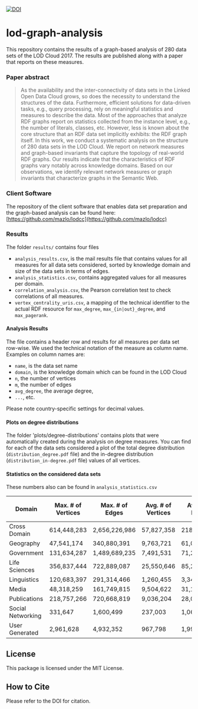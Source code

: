 [![DOI](https://zenodo.org/badge/128430935.svg)](https://zenodo.org/badge/latestdoi/128430935)

# lod-graph-analysis
This repository contains the results of a graph-based analysis of 280 data sets of the LOD Cloud 2017. The results are published along with a paper that reports on these measures.

### Paper abstract

> As the availability and the inter-connectivity of data sets in the Linked Open Data Cloud grows, so does the necessity to understand the structures of the data. Furthermore, efficient solutions for data-driven tasks, e.g., query processing, rely on meaningful statistics and measures to describe the data. Most of the approaches that analyze  RDF graphs report on statistics collected from the instance level, e.g., the number of literals, classes, etc. However, less is known about the core structure that an RDF data set implicitly exhibits: the RDF graph itself. In this work, we conduct a systematic analysis on the structure of 280 data sets in the LOD Cloud. We report on network measures and graph-based invariants that capture the topology of real-world RDF graphs. Our results indicate that the characteristics of RDF graphs vary notably across knowledge domains. Based on our observations, we identify relevant network measures or graph invariants that characterize graphs in the Semantic Web. 

### Client Software

The repository of the client software that enables data set preparation and the graph-based analysis can be found here: [https://github.com/mazlo/lodcc](https://github.com/mazlo/lodcc)

### Results

The folder `results/` contains four files

- `analysis_results.csv`, is the mail results file that contains values for all measures for all data sets considered, sorted by knowledge domain and size of the data sets in terms of edges.
- `analysis_statistics.csv`, contains aggregated values for all measures per domain.
- `correlation_analysis.csv`, the Pearson correlation test to check correlations of all measures.
- `vertex_centrality_uris.csv`, a mapping of the technical identifier to the actual RDF resource for `max_degree`, `max_{in|out}_degree`, and `max_pagerank`.

#### Analysis Results

The file contains a header row and results for all measures per data set row-wise. We used the technical notation of the measure as column name. Examples on column names are:

- `name`, is the data set name
- `domain`, is the knowledge domain which can be found in the LOD Cloud
- `n`, the number of vertices
- `m`, the number of edges
- `avg_degree`, the average degree, 
- `...`, etc.

Please note country-specific settings for decimal values.

#### Plots on degree distributions

The folder 'plots/degree-distributions' contains plots that were automatically created during the analysis on degree measures. You can find for each of the data sets considered a plot of the total degree distribution (`distribution_degree.pdf` file) and the in-degree distribution (`distribution_in-degree.pdf` file) values of all vertices.

#### Statistics on the considered data sets

These numbers also can be found in `analysis_statistics.csv`

__Domain__ | __Max. # of Vertices__ | __Max. # of Edges__ | __Avg. # of Vertices__ | __Avg. # of Edges__ | __\# of Data Sets__ |
---------- | ---------------------- | ------------------- | ---------------------- | ------------------- | ------------------- |
Cross Domain | 614,448,283 | 2,656,226,986 | 57,827,358 | 218,930,066 | 15 |
Geography | 47,541,174 | 340,880,391 | 9,763,721 | 61,049,429 | 11  |
Government | 131,634,287 | 1,489,689,235 | 7,491,531 | 71,263,878 | 37 |
Life Sciences | 356,837,444 | 722,889,087 | 25,550,646 | 85,262,882 | 32 |
Linguistics | 120,683,397 | 291,314,466 | 1,260,455 | 3,347,268 | 122 |
Media | 48,318,259 | 161,749,815 | 9,504,622 | 31,100,859 | 6 |
Publications | 218,757,266 | 720,668,819 | 9,036,204 | 28,017,502 | 50 |
Social Networking | 331,647 | 1,600,499 | 237,003 | 1,062,986 | 3 |
User Generated | 2,961,628 | 4,932,352 | 967,798 | 1,992,069 | 4 |

## License

This package is licensed under the MIT License.

## How to Cite

Please refer to the DOI for citation.

